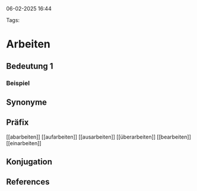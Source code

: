 
06-02-2025 16:44


Tags:

# Arbeiten


## Bedeutung 1



### Beispiel



## Synonyme



## Präfix

[[abarbeiten]]
[[aufarbeiten]]
[[ausarbeiten]]
[[überarbeiten]]
[[bearbeiten]]
[[einarbeiten]]


## Konjugation


## References
